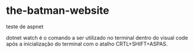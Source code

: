 # the-batman-website
teste de aspnet

dotnet watch é o comando a ser utilizado no terminal dentro do visual code após a inicialização do terminal com o atalho CRTL+SHIFT+ASPAS.
